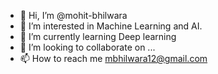 - 👋 Hi, I’m @mohit-bhilwara
- 👀 I’m interested in Machine Learning and AI. 
- 🌱 I’m currently learning Deep learning
- 💞️ I’m looking to collaborate on ...
- 📫 How to reach me mbhilwara12@gmail.com

<!---
mohit-bhilwara/mohit-bhilwara is a ✨ special ✨ repository because its `README.md` (this file) appears on your GitHub profile.
You can click the Preview link to take a look at your changes.
--->
